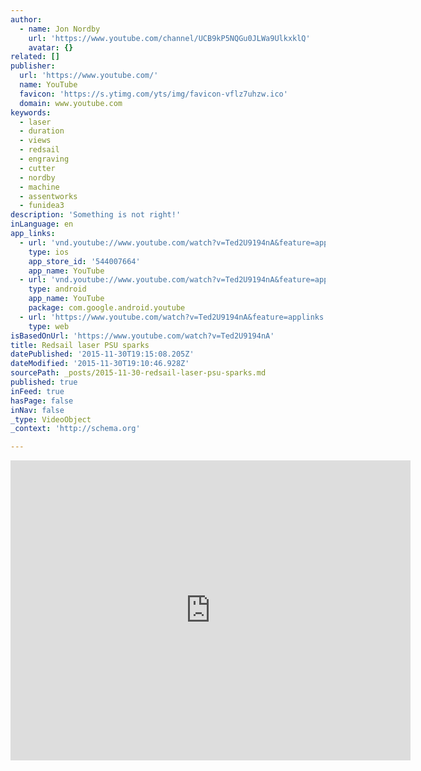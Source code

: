 ```yaml
---
author:
  - name: Jon Nordby
    url: 'https://www.youtube.com/channel/UCB9kP5NQGu0JLWa9UlkxklQ'
    avatar: {}
related: []
publisher:
  url: 'https://www.youtube.com/'
  name: YouTube
  favicon: 'https://s.ytimg.com/yts/img/favicon-vflz7uhzw.ico'
  domain: www.youtube.com
keywords:
  - laser
  - duration
  - views
  - redsail
  - engraving
  - cutter
  - nordby
  - machine
  - assentworks
  - funidea3
description: 'Something is not right!'
inLanguage: en
app_links:
  - url: 'vnd.youtube://www.youtube.com/watch?v=Ted2U9194nA&feature=applinks'
    type: ios
    app_store_id: '544007664'
    app_name: YouTube
  - url: 'vnd.youtube://www.youtube.com/watch?v=Ted2U9194nA&feature=applinks'
    type: android
    app_name: YouTube
    package: com.google.android.youtube
  - url: 'https://www.youtube.com/watch?v=Ted2U9194nA&feature=applinks'
    type: web
isBasedOnUrl: 'https://www.youtube.com/watch?v=Ted2U9194nA'
title: Redsail laser PSU sparks
datePublished: '2015-11-30T19:15:08.205Z'
dateModified: '2015-11-30T19:10:46.928Z'
sourcePath: _posts/2015-11-30-redsail-laser-psu-sparks.md
published: true
inFeed: true
hasPage: false
inNav: false
_type: VideoObject
_context: 'http://schema.org'

---
```

<iframe src="https://cdn.embedly.com/widgets/media.html?src=https%3A%2F%2Fwww.youtube.com%2Fembed%2FTed2U9194nA%3Ffeature%3Doembed&amp;url=https%3A%2F%2Fwww.youtube.com%2Fwatch%3Fv%3DTed2U9194nA&amp;image=https%3A%2F%2Fi.ytimg.com%2Fvi%2FTed2U9194nA%2Fhqdefault.jpg&amp;key=b7d04c9b404c499eba89ee7072e1c4f7&amp;type=text%2Fhtml&amp;schema=youtube" width="640" height="480" scrolling="no" frameborder="0" allowfullscreen="allowfullscreen" style=""></iframe>